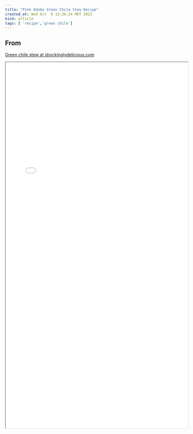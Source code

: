 ```yaml
---
title: "Pink Adobe Green Chile Stew Recipe"
created_at: Wed Oct  9 13:26:24 MDT 2013
kind: article
tags: [ 'recipe','green chile']
---
```


From
----
<a href="http://www.shockinglydelicious.com/green-chile-stew-from-the-pink-adobe-hatch-chiles/">Green chile stew at shockinglydelicious.com</a>

<iframe width="600" height="1200" src="/assets/iframe_pages/green-chile-stew-from-the-pink-adobe-hatch-chiles/index.html" ></iframe>

